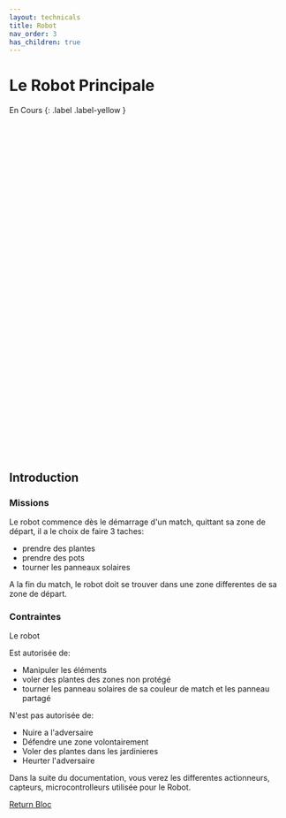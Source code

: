 ```yaml
---
layout: technicals
title: Robot
nav_order: 3
has_children: true
---
```


# Le Robot Principale
En Cours
{: .label .label-yellow }

<model-viewer src="./RobotModels/Robot.gltf" ar ar-modes="webxr scene-viewer quick-look" camera-controls tone-mapping="neutral" poster="./RobotModels/Robot.webp" shadow-intensity="0" exposure="0.62" shadow-softness="0" style="display: block; margin-left: auto; margin-right: auto; height: 600px; width:600px;">
    <div class="progress-bar hide" slot="progress-bar">
        <div class="update-bar"></div>
    </div>
</model-viewer>

## Introduction


### Missions
Le robot commence dès le démarrage d'un match, quittant sa zone de départ, il a le choix de faire 3 taches:

- prendre des plantes
- prendre des pots 
- tourner les panneaux solaires

A la fin du match, le robot doit se trouver dans une zone differentes de sa zone de départ.

### Contraintes

Le robot

Est autorisée de:
- Manipuler les éléments
- voler des plantes des zones non protégé
- tourner les panneau solaires de sa couleur de match et les panneau partagé

N'est pas autorisée de:
- Nuire a l'adversaire
- Défendre une zone volontairement
- Voler des plantes dans les jardinieres
- Heurter l'adversaire

Dans la suite du documentation, vous verez les differentes actionneurs, capteurs, microcontrolleurs utilisée pour le Robot.

[Return Bloc](https://unimakers.fr/Docs-Unimakers-CDR-2024/)